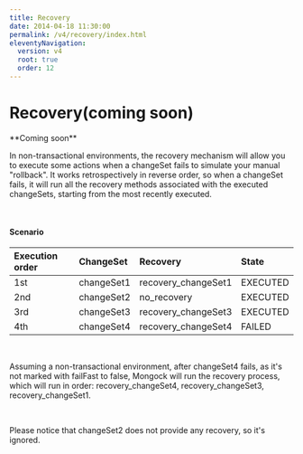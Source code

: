 ```yaml
---
title: Recovery
date: 2014-04-18 11:30:00 
permalink: /v4/recovery/index.html
eleventyNavigation:
  version: v4
  root: true
  order: 12
---
```


# Recovery\(coming soon\)

<div style="info">
**Coming soon**
</div>

In non-transactional environments, the recovery mechanism will allow you to execute some actions when a changeSet fails to simulate your manual "rollback". It works retrospectively in reverse order, so when a changeSet fails, it will run all the recovery methods associated with the executed changeSets, starting from the most recently executed.

‌

#### Scenario

| Execution order | ChangeSet | Recovery | State |
| :--- | :--- | :--- | :--- |
| 1st | changeSet1 | recovery\_changeSet1 | EXECUTED |
| 2nd | changeSet2 | no\_recovery | EXECUTED |
| 3rd | changeSet3 | recovery\_changeSet3 | EXECUTED |
| 4th | changeSet4 | recovery\_changeSet4 | FAILED |

‌

Assuming a non-transactional environment, after changeSet4 fails, as it's not marked with failFast to false, Mongock will run the recovery process, which will run in order: recovery\_changeSet4, recovery\_changeSet3, recovery\_changeSet1.

‌

Please notice that changeSet2 does not provide any recovery, so it's ignored.  


